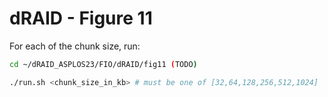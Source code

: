 # dRAID - Figure 11

For each of the chunk size, run:
```Bash
cd ~/dRAID_ASPLOS23/FIO/dRAID/fig11 (TODO)

./run.sh <chunk_size_in_kb> # must be one of [32,64,128,256,512,1024]
```